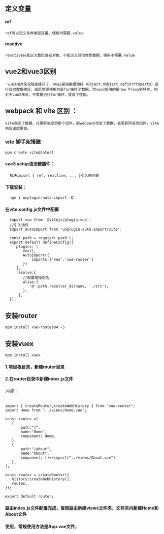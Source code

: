 ## 定义变量
#### ref
    ref可以定义多种类型变量，使用时需要.value
#### reactive
    reactive只能定义数组或者对象，不能定义其他类型数据，使用不需要.value

## vue2和vue3区别
     vue3相对来说性能提升了，vue2采用数据劫持（Object.dobject.definrProperty）进行双向数据绑定，底层原理使用的是for循环了数据，而vue3使用的是new Proxy新特性，相对于vue2来说，不需要进行for循环，提高了性能。

## webpack  和  vite  区别  ：
    vite改变了数据，只更新改变的那个组件，而webpack改变了数据，会更新所有的组件，vite响应速度更快。

### vite 脚手架搭建
    npm create vite@latest

   #### vue3  setup语法糖插件：
      解决import { ref, reactive, ... }引入的问题
   #### 下载安装：  
      npm i unplugin-auto-import -D
   #### 在vite.config.js文件中配置

      import vue from '@vitejs/plugin-vue';
      //引入插件
      import AutoImport from 'unplugin-auto-import/vite';
      
      const path = requier('path');
      export default defineConfig({
         plugins: [
            vue(),
            AutoImport({
                imports:['vue','vue-router']
            })
         ],
         resolve:{
            //配置路径别名
            alias:{
               '@':path.resolve(_dirname, './src'),
            },
          },
      });
## 安装router
    npm install vue-router@4 -S
## 安装vuex 
    npm install vuex
#### 1.项目根目录，新建router目录
#### 2.在router目录中新建index.js文件
###### 内容：
    import { createRouter,createWebHistory } from "vue-router";
    import Home from "../views/Home.vue";

    const routes =[
       {
           path:"/",
           name:"Home",
           component: Home,
       },
       {
           path:"/about",
           name:"About",
           component: ()=>import("../views/About.vue")
       },
    ];

    const router = createRouter({
       history:createWebHistory(),
       routes,
    });

    export default router;

#### 路由index.js文件配置完成，查照路由新建views文件夹，文件夹内新建Home和About文件
#### 使用，常规使用方法是App.vue文件，<template>内使用<router-view>
<template>
   <router-view></router-view>
</template>

#### main.js文件挂载路由
    import { createApp } from 'vue'
    import App from './App.vue'

    import router from './router'

    createApp(App).use(router).mount('#app')